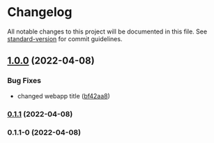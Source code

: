 # Changelog

All notable changes to this project will be documented in this file. See [standard-version](https://github.com/conventional-changelog/standard-version) for commit guidelines.

## [1.0.0](https://github.com/Dbx-CD/indus-dev-workshop/compare/v0.1.1...v1.0.0) (2022-04-08)


### Bug Fixes

* changed webapp title ([bf42aa8](https://github.com/Dbx-CD/indus-dev-workshop/commit/bf42aa8bbe4c8ba999078bbc5efa775ab2c024ac))

### [0.1.1](https://github.com/Dbx-CD/indus-dev-workshop/compare/v0.1.1-0...v0.1.1) (2022-04-08)

### 0.1.1-0 (2022-04-08)

